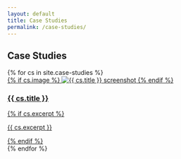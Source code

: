 ```yaml
---
layout: default
title: Case Studies
permalink: /case-studies/
---
```


<h2>Case Studies</h2>
<div class="cards">
{% for cs in site.case-studies %}
  <div class="card">
    <a href="{{ cs.url }}">
      {% if cs.image %}
      <img src="{{ cs.image }}" alt="{{ cs.title }} screenshot">
      {% endif %}
      <h3>{{ cs.title }}</h3>
      {% if cs.excerpt %}
      <p>{{ cs.excerpt }}</p>
      {% endif %}
    </a>
  </div>
{% endfor %}
</div>
